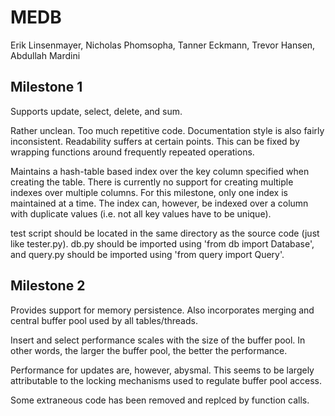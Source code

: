 # MEDB
Erik Linsenmayer, Nicholas Phomsopha, Tanner Eckmann, Trevor Hansen, Abdullah Mardini
## Milestone 1
Supports update, select, delete, and sum.

Rather unclean. Too much repetitive code. Documentation style is also fairly inconsistent. Readability suffers at certain points. This can be fixed by wrapping functions around frequently repeated operations.

Maintains a hash-table based index over the key column specified when creating the table. There is currently no support for creating multiple indexes over multiple columns. For this milestone, only one index is maintained at a time. The index can, however, be indexed over a column with duplicate values (i.e. not all key values have to be unique).

test script should be located in the same directory as the source code (just like tester.py). db.py should be imported using 'from db import Database', and query.py should be imported using 'from query import Query'.

## Milestone 2
Provides support for memory persistence. Also incorporates merging and central
buffer pool used by all tables/threads.

Insert and select performance scales with the size of the buffer pool. In other
words, the larger the buffer pool, the better the performance.

Performance for updates are, however, abysmal. This seems to be largely attributable to
the locking mechanisms used to regulate buffer pool access.

Some extraneous code has been removed and replced by function calls.
